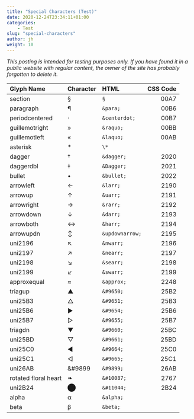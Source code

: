 ```yaml
---
title: "Special Characters (Test)"
date: 2020-12-24T23:34:11+01:00
categories:
    - Test
slug: "special-characters"
author: jh
weight: 10
---
```

*This posting is intended for testing purposes only. If you have found it in a public website with regular content, 
the owner of the site has probably forgotten to delete it.*

Glyph Name                  | Character | HTML | CSS Code
:---------------------|:---------|:-----|-------:
section | § | `§` | 00A7
paragraph | &para; | `&para;` | 00B6
periodcentered | &centerdot; | `&centerdot;` | 00B7
guillemotright | &raquo; | `&raquo;` | 00BB
guillemotleft | &laquo; | `&laquo;` | 00AB
asterisk | \* | `\*` | 
dagger | &dagger; | `&dagger;` | 2020
daggerdbl | &Dagger; | `&Dagger;` | 2021
bullet | &bullet; | `&bullet;` | 2022
arrowleft | &larr; | `&larr;` | 2190 
arrowup | &uarr; | `&uarr;` | 2191
arrowright | &rarr; | `&rarr;` | 2192
arrowdown | &darr; | `&darr;` | 2193
arrowboth | &harr; | `&harr;` | 2194
arrowupdn | &updownarrow; | `&updownarrow;` | 2195 
uni2196 | &nwarr; | `&nwarr;` | 2196
uni2197 | &nearr; | `&nearr;` |  2197
uni2198 | &searr; | `&searr;` | 2198
uni2199 | &swarr; | `&swarr;` | 2199
approxequal | &approx; | `&approx;` | 2248
triagup | &#9650; | `&#9650;` | 25B2
uni25B3 | &#9651; | `&#9651;` | 25B3
uni25B6 | &#9654; | `&#9654;` | 25B6
uni25B7 | &#9655; | `&#9655;` | 25B7
triagdn | &#9660; | `&#9660;` | 25BC
uni25BD | &#9661; | `&#9661;` | 25BD
uni25C0 | &#9664; | `&#9664;` | 25C0
uni25C1 | &#9665; | `&#9665;` | 25C1
uni26AB | &#9899 | `&#9899;` | 26AB
rotated floral heart| &#10087; | `&#10087;` | 2767
uni2B24 | &#11044; | `&#11044;` | 2B24
alpha | &alpha; | `&alpha;` | 
beta | &beta; | `&beta;` |
